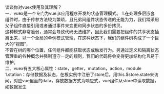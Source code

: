 谈谈你对vuex使用及其理解？  
一、vuex是一个专门为vue.js应用程序开发的状态管理模式。
  1.在处理多层嵌套组件时，由于传参方法较为繁琐，且兄弟间组件状态传递的无能为力，我们常采用父子组件直接引用或者通过事件来变更和同步状态的多份拷贝。  
    这种模式非常脆弱，通常会导致代码无法维护，因此我们需要把组件的共享状态抽离出来，以一个全局的单例模式管理，在这种状态下，我们的组件树构成了一个巨大的“视图”，  
    不管在树的哪个位置，任何组件都能获取状态或触发行为。另通过定义和隔离状态管理重的各种概念并强制遵守一定的规则，我们的代码将会变得更加结构化且易于维护。  
二、vuex有五大核心属性：state，getter，mutation，action，module  
  1.station：存储数据及状态，在根实例中注册了store后，用this.$store.state来访问，对应vue里面的data，存放数据方式为响应式，vue组件从store中读取数据，如数据发生
